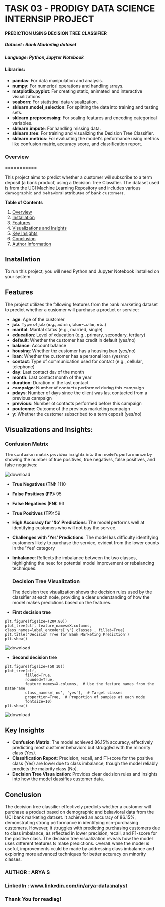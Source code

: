 # TASK 03 - PRODIGY DATA SCIENCE INTERNSIP PROJECT

####  PREDICTION USING DECISION TREE CLASSIFIER

##### Dataset : Bank Marketing  dataset

##### Language: Python,Jupyter Notebook

#### Libraries:
- **pandas**: For data manipulation and analysis.
- **numpy**: For numerical operations and handling arrays.
- **matplotlib.pyplot**: For creating static, animated, and interactive visualizations.
- **seaborn**: For statistical data visualization.
- **sklearn.model_selection**: For splitting the data into training and testing sets.
- **sklearn.preprocessing**: For scaling features and encoding categorical variables.
- **sklearn.impute**: For handling missing data.
- **sklearn.tree**: For training and visualizing the Decision Tree Classifier.
- **sklearn.metrics**: For evaluating the model's performance using metrics like confusion matrix, accuracy score, and classification report.


### **Overview**
===========

This project aims to predict whether a customer will subscribe to a term deposit (a bank product) using a Decision Tree Classifier. The dataset used is from the UCI Machine Learning Repository and includes various demographic and behavioral attributes of bank customers.


**Table of Contents**

1. [Overview](#overview)
2. [Installation](#installation)
3. [Features](#features)
4. [Visualizations and Insights](#visualizations-insights)
5. [Key Insights](#key-insights)
6. [Conclusion](#conclusion)
7. [Author Information](#Author-Information)

## Installation
To run this project,  you will need Python and Jupyter Notebook installed on your system.


## Features

The project utilizes the following features from the bank marketing dataset to predict whether a customer will purchase a product or service:

- **age**: Age of the customer
- **job**: Type of job (e.g., admin, blue-collar, etc.)
- **marital**: Marital status (e.g., married, single)
- **education**: Level of education (e.g., primary, secondary, tertiary)
- **default**: Whether the customer has credit in default (yes/no)
- **balance**: Account balance
- **housing**: Whether the customer has a housing loan (yes/no)
- **loan**: Whether the customer has a personal loan (yes/no)
- **contact**: Type of communication used for contact (e.g., cellular, telephone)
- **day**: Last contact day of the month
- **month**: Last contact month of the year
- **duration**: Duration of the last contact
- **campaign**: Number of contacts performed during this campaign
- **pdays**: Number of days since the client was last contacted from a previous campaign
- **previous**: Number of contacts performed before this campaign
- **poutcome**: Outcome of the previous marketing campaign
- **y**: Whether the customer subscribed to a term deposit (yes/no)

## Visualizations and Insights:

### Confusion Matrix

The confusion matrix provides insights into the model’s performance by showing the number of true positives, true negatives, false positives, and false negatives:


![download](https://github.com/user-attachments/assets/cd0d6752-54f9-49d2-a5bb-3ce78ca6a092)



- **True Negatives (TN):** 1110
- **False Positives (FP):** 95
- **False Negatives (FN):** 93
- **True Positives (TP):** 59
  
- **High Accuracy for 'No' Predictions**: The model performs well at identifying customers who will not buy the service.
- **Challenges with 'Yes' Predictions**: The model has difficulty identifying customers likely to purchase the service, evident from the lower counts in the 'Yes' category.
- **Imbalance**: Reflects the imbalance between the two classes, highlighting the need for potential model improvement or rebalancing techniques.

  
  ### Decision Tree Visualization

  The decision tree visualization shows the decision rules used by the classifier at each node, providing a clear understanding of how the model makes predictions based on the features.
  
 - **First decision tree**
```
plt.figure(figsize=(200,80))
plot_tree(clf, feature_names=X.columns, class_names=label_encoders['y'].classes_, filled=True)
plt.title('Decision Tree for Bank Marketing Prediction')
plt.show()
```


![download](https://github.com/user-attachments/assets/c5f5afed-cdd2-4144-8f78-df1617ea64db)



 - **Second decision tree**

 ```
plt.figure(figsize=(50,10))
plot_tree(clf, 
          filled=True, 
          rounded=True, 
          feature_names=X.columns,  # Use the feature names from the DataFrame
          class_names=['no', 'yes'],  # Target classes
          proportion=True,  # Proportion of samples at each node
          fontsize=10)
plt.show()
```  


![download](https://github.com/user-attachments/assets/cc4e2168-1335-4762-97ac-d676958bb31d)


## Key Insights

- **Confusion Matrix**: The model achieved 86.15% accuracy, effectively predicting most customer behaviors but struggled with the minority class (Yes).
- **Classification Report**: Precision, recall, and F1-score for the positive class (Yes) are lower due to class imbalance, though the model reliably predicts the majority class (No).
- **Decision Tree Visualization**: Provides clear decision rules and insights into how the model classifies customer data.

## Conclusion

The decision tree classifier effectively predicts whether a customer will purchase a product based on demographic and behavioral data from the UCI bank marketing dataset. It achieved an accuracy of 86.15%, demonstrating strong
performance in identifying non-purchasing customers. However, it struggles with predicting purchasing customers due to class imbalance, as reflected in lower precision, recall, and F1-score for the positive class. The decision tree visualization reveals how the model uses different features to make predictions. Overall, while the model is useful, improvements could be made by addressing class imbalance and exploring more advanced techniques for better accuracy on minority classes.


### AUTHOR : ARYA S

### LinkedIn : www.linkedin.com/in/arya-dataanalyst

### Thank You for reading!



  


